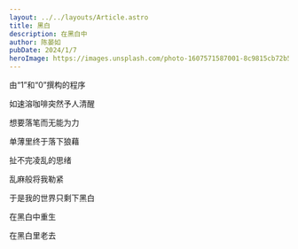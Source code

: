 ```yaml
---
layout: ../../layouts/Article.astro
title: 黑白
description: 在黑白中
author: 陈晏如
pubDate: 2024/1/7
heroImage: https://images.unsplash.com/photo-1607571587001-8c9815cb72b5?q=80&w=2087&auto=format&fit=crop
---
```


由“1”和“0”撰构的程序

如速溶咖啡突然予人清醒

想要落笔而无能为力

单薄里终于落下狼藉

扯不完凌乱的思绪

乱麻般将我勒紧

于是我的世界只剩下黑白

在黑白中重生

在黑白里老去
